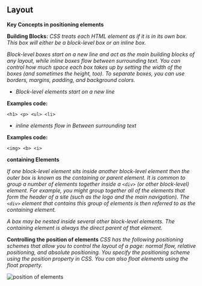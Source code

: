 ## Layout
**Key Concepts in  positioning elements**

**Building Blocks:**
*CSS treats each HTML element as if it is in its  own box. This box will either be a block-level  box or an inline box.*

*Block-level boxes start on a new line and act as the main building blocks  of any layout, while inline boxes flow between surrounding text. You can  control how much space each box takes up by setting the width of the  boxes (and sometimes the height, too). To separate boxes, you can use  borders, margins, padding, and background colors.*

+ *Block-level elements start on a new line*

**Examples code:**
```
<h1> <p> <ul> <li>
```

+ *inline elements flow in Between surrounding text*


**Examples code:**
```
<img> <b> <i>
```

**containing Elements**
 
*If one block-level element sits inside another block-level element then the outer box is known as the containing or parent element. It is common to group a number of elements together inside a `<div>` (or other block-level) element. For example, you might group together all of the elements that form the header of a site (such as the logo and the main navigation). The `<div>` element that contains this group of elements is then referred to as the containing element.*

*A box may be nested inside several other block-level elements. The containing element is always the direct parent of that element.*

**Controlling the  position of elements**
*CSS has the following positioning schemes that allow you to control the layout of a page: normal flow, relative positioning, and absolute  positioning. You specify the positioning scheme using the position  property in CSS. You can also float elements using the float property.*

![position of elements](https://www.internetingishard.com/html-and-css/advanced-positioning/css-positioning-schemes-790d5b.png)

